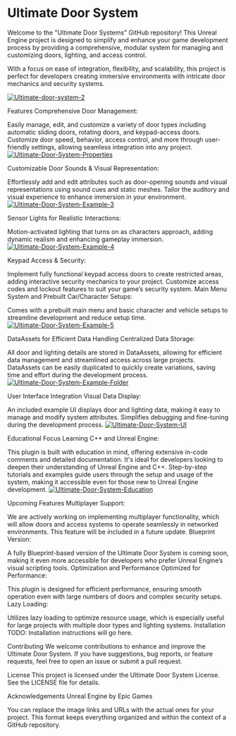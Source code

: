 # Ultimate Door System

Welcome to the "Ultimate Door Systems" GitHub repository! 
This Unreal Engine project is designed to simplify and enhance your game development process by providing a comprehensive, modular system for managing and customizing doors, lighting, and access control.

With a focus on ease of integration, flexibility, and scalability, this project is perfect for developers creating immersive environments with intricate door mechanics and security systems.

<a href="https://imgbb.com/"><img src="https://i.ibb.co/fMp6Xbd/Ultimate-door-system-2.jpg" alt="Ultimate-door-system-2" border="0"></a>


Features
Comprehensive Door Management:

Easily manage, edit, and customize a variety of door types including automatic sliding doors, rotating doors, and keypad-access doors.
Customize door speed, behavior, access control, and more through user-friendly settings, allowing seamless integration into any project.
<a href="https://imgbb.com/"><img src="https://i.ibb.co/rHfxBzJ/Ultimate-Door-System-Properties.jpg" alt="Ultimate-Door-System-Properties" border="0"></a>


Customizable Door Sounds & Visual Representation:

Effortlessly add and edit attributes such as door-opening sounds and visual representations using sound cues and static meshes. Tailor the auditory and visual experience to enhance immersion in your environment.
<a href="https://ibb.co/your-link"><img src="https://i.ibb.co/your-image" alt="Ultimate-Door-System-Example-3" border="0" /></a>

Sensor Lights for Realistic Interactions:

Motion-activated lighting that turns on as characters approach, adding dynamic realism and enhancing gameplay immersion.
<a href="https://ibb.co/your-link"><img src="https://i.ibb.co/your-image" alt="Ultimate-Door-System-Example-4" border="0" /></a>

Keypad Access & Security:

Implement fully functional keypad access doors to create restricted areas, adding interactive security mechanics to your project.
Customize access codes and lockout features to suit your game’s security system.
Main Menu System and Prebuilt Car/Character Setups:

Comes with a prebuilt main menu and basic character and vehicle setups to streamline development and reduce setup time.
<a href="https://ibb.co/your-link"><img src="https://i.ibb.co/your-image" alt="Ultimate-Door-System-Example-5" border="0" /></a>

DataAssets for Efficient Data Handling
Centralized Data Storage:

All door and lighting details are stored in DataAssets, allowing for efficient data management and streamlined access across large projects.
DataAssets can be easily duplicated to quickly create variations, saving time and effort during the development process.
<a href="https://ibb.co/your-link"><img src="https://i.ibb.co/your-image" alt="Ultimate-Door-System-Example-Folder" border="0" /></a>

User Interface Integration
Visual Data Display:

An included example UI displays door and lighting data, making it easy to manage and modify system attributes.
Simplifies debugging and fine-tuning during the development process.
<a href="https://ibb.co/your-link"><img src="https://i.ibb.co/your-image" alt="Ultimate-Door-System-UI" border="0" /></a>

Educational Focus
Learning C++ and Unreal Engine:

This plugin is built with education in mind, offering extensive in-code comments and detailed documentation. It's ideal for developers looking to deepen their understanding of Unreal Engine and C++.
Step-by-step tutorials and examples guide users through the setup and usage of the system, making it accessible even for those new to Unreal Engine development.
<a href="https://ibb.co/your-link"><img src="https://i.ibb.co/your-image" alt="Ultimate-Door-System-Education" border="0" /></a>

Upcoming Features
Multiplayer Support:

We are actively working on implementing multiplayer functionality, which will allow doors and access systems to operate seamlessly in networked environments. This feature will be included in a future update.
Blueprint Version:

A fully Blueprint-based version of the Ultimate Door System is coming soon, making it even more accessible for developers who prefer Unreal Engine’s visual scripting tools.
Optimization and Performance
Optimized for Performance:

This plugin is designed for efficient performance, ensuring smooth operation even with large numbers of doors and complex security setups.
Lazy Loading:

Utilizes lazy loading to optimize resource usage, which is especially useful for large projects with multiple door types and lighting systems.
Installation
TODO: Installation instructions will go here.

Contributing
We welcome contributions to enhance and improve the Ultimate Door System.
If you have suggestions, bug reports, or feature requests, feel free to open an issue or submit a pull request.

License
This project is licensed under the Ultimate Door System License.
See the LICENSE file for details.

Acknowledgements
Unreal Engine by Epic Games

You can replace the image links and URLs with the actual ones for your project. This format keeps everything organized and within the context of a GitHub repository.
